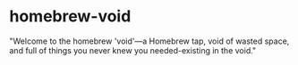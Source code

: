 # homebrew-void
"Welcome to the homebrew 'void'—a Homebrew tap, void of wasted space, and full of things you never knew you needed-existing in the void."
